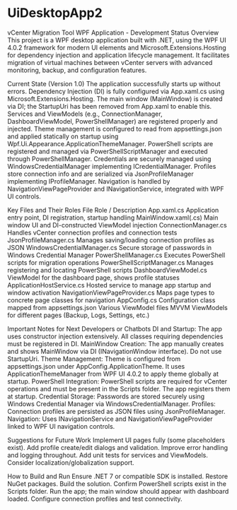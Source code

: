 # UiDesktopApp2


vCenter Migration Tool WPF Application - Development Status
Overview
This project is a WPF desktop application built with .NET, using the WPF UI 4.0.2 framework for modern UI elements and Microsoft.Extensions.Hosting for dependency injection and application lifecycle management. It facilitates migration of virtual machines between vCenter servers with advanced monitoring, backup, and configuration features.

Current State (Version 1.0)
The application successfully starts up without errors.
Dependency Injection (DI) is fully configured via App.xaml.cs using Microsoft.Extensions.Hosting.
The main window (MainWindow) is created via DI; the StartupUri has been removed from App.xaml to enable this.
Services and ViewModels (e.g., ConnectionManager, DashboardViewModel, PowerShellManager) are registered properly and injected.
Theme management is configured to read from appsettings.json and applied statically on startup using Wpf.Ui.Appearance.ApplicationThemeManager.
PowerShell scripts are registered and managed via PowerShellScriptManager and executed through PowerShellManager.
Credentials are securely managed using WindowsCredentialManager implementing ICredentialManager.
Profiles store connection info and are serialized via JsonProfileManager implementing IProfileManager.
Navigation is handled by NavigationViewPageProvider and INavigationService, integrated with WPF UI controls.




Key Files and Their Roles
File	Role / Description
App.xaml.cs	Application entry point, DI registration, startup handling
MainWindow.xaml(.cs)	Main window UI and DI-constructed ViewModel injection
ConnectionManager.cs	Handles vCenter connection profiles and connection tests
JsonProfileManager.cs	Manages saving/loading connection profiles as JSON
WindowsCredentialManager.cs	Secure storage of passwords in Windows Credential Manager
PowerShellManager.cs	Executes PowerShell scripts for migration operations
PowerShellScriptManager.cs	Manages registering and locating PowerShell scripts
DashboardViewModel.cs	ViewModel for the dashboard page, shows profile statuses
ApplicationHostService.cs	Hosted service to manage app startup and window activation
NavigationViewPageProvider.cs	Maps page types to concrete page classes for navigation
AppConfig.cs	Configuration class mapped from appsettings.json
Various ViewModel files	MVVM ViewModels for different pages (Backup, Logs, Settings, etc.)




Important Notes for Next Developers or Chatbots
DI and Startup: The app uses constructor injection extensively. All classes requiring dependencies must be registered in DI.
MainWindow Creation: The app manually creates and shows MainWindow via DI (INavigationWindow interface). Do not use StartupUri.
Theme Management: Theme is configured from appsettings.json under AppConfig.ApplicationTheme. It uses ApplicationThemeManager from WPF UI 4.0.2 to apply theme globally at startup.
PowerShell Integration: PowerShell scripts are required for vCenter operations and must be present in the Scripts folder. The app registers them at startup.
Credential Storage: Passwords are stored securely using Windows Credential Manager via WindowsCredentialManager.
Profiles: Connection profiles are persisted as JSON files using JsonProfileManager.
Navigation: Uses INavigationService and NavigationViewPageProvider linked to WPF UI navigation controls.




Suggestions for Future Work
Implement UI pages fully (some placeholders exist).
Add profile create/edit dialogs and validation.
Improve error handling and logging throughout.
Add unit tests for services and ViewModels.
Consider localization/globalization support.



How to Build and Run
Ensure .NET 7 or compatible SDK is installed.
Restore NuGet packages.
Build the solution.
Confirm PowerShell scripts exist in the Scripts folder.
Run the app; the main window should appear with dashboard loaded.
Configure connection profiles and test connectivity.

